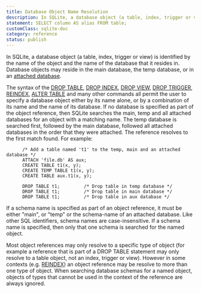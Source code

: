 ```yaml
---
title: Database Object Name Resolution
description: In SQLite, a database object (a table, index, trigger or view) is identified by the name of the object and the name of the database that it resides in.
statement: SELECT column AS alias FROM table;
customClass: sqlite-doc
category: reference
status: publish
---
```


In SQLite, a database object (a table, index, trigger or view) is
identified by the name of the object and the name of the database that
it resides in. Database objects may reside in the main database, the
temp database, or in an [attached database](lang_attach).

The syntax of the [DROP TABLE](lang_droptable), [DROP
INDEX](lang_dropindex), [DROP VIEW](lang_dropview), [DROP
TRIGGER](lang_droptrigger), [REINDEX](lang_reindex), [ALTER
TABLE](lang_altertable) and many other commands all permit the user to
specify a database object either by its name alone, or by a combination
of its name and the name of its database. If no database is specified as
part of the object reference, then SQLite searches the main, temp and
all attached databases for an object with a matching name. The temp
database is searched first, followed by the main database, followed all
attached databases in the order that they were attached. The reference
resolves to the first match found. For example:

          /* Add a table named 't1' to the temp, main and an attached database */
          ATTACH 'file.db' AS aux;
          CREATE TABLE t1(x, y);
          CREATE TEMP TABLE t1(x, y);
          CREATE TABLE aux.t1(x, y);

          DROP TABLE t1;         /* Drop table in temp database */
          DROP TABLE t1;         /* Drop table in main database */
          DROP TABLE t1;         /* Drop table in aux database */

If a schema name is specified as part of an object reference, it must be
either "main", or "temp" or the schema-name of an attached database.
Like other SQL identifiers, schema names are case-insensitive. If a
schema name is specified, then only that one schema is searched for the
named object.

Most object references may only resolve to a specific type of object
(for example a reference that is part of a DROP TABLE statement may only
resolve to a table object, not an index, trigger or view). However in
some contexts (e.g. [REINDEX](lang_reindex)) an object reference may be
resolve to more than one type of object. When searching database schemas
for a named object, objects of types that cannot be used in the context
of the reference are always ignored.
